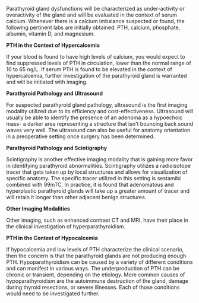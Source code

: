 Parathyroid gland dysfunctions will be characterized as under-activity or overactivity of the gland and will be evaluated in the context of serum calcium. Whenever there is a calcium imbalance suspected or found, the following pertinent labs are initially obtained: PTH, calcium, phosphate, albumin, vitamin D, and magnesium.

**PTH in the Context of Hypercalcemia**

If your blood is found to have high levels of calcium, you would expect to find suppressed levels of PTH in circulation, lower than the normal range of 10 to 65 ng/L. If serum PTH is found to be elevated in the context of hypercalcemia, further investigation of the parathyroid gland is warranted and will be initiated with imaging.

**Parathyroid Pathology and Ultrasound**

For suspected parathyroid gland pathology, ultrasound is the first imaging modality utilized due to its efficiency and cost-effectiveness. Ultrasound will usually be able to identify the presence of an adenoma as a hypoechoic mass- a darker area representing a structure that isn't bouncing back sound waves very well. The ultrasound can also be useful for anatomy orientation in a preoperative setting once surgery has been determined.

**Parathyroid Pathology and Scintigraphy**

Scintigraphy is another effective imaging modality that is gaining more favor in identifying parathyroid abnormalities. Scintigraphy utilizes a radioisotope tracer that gets taken up by local structures and allows for visualization of specific anatomy. The specific tracer utilized in this setting is sestamibi combined with 99mTC. In practice, it is found that adenomatous and hyperplastic parathyroid glands will take up a greater amount of tracer and will retain it longer than other adjacent benign structures.

**Other Imaging Modalities**

Other imaging, such as enhanced contrast CT and MRI, have their place in the clinical investigation of hyperparathyroidism.

**PTH in the Context of Hypocalcemia**

If hypocalcemia and low levels of PTH characterize the clinical scenario, then the concern is that the parathyroid glands are not producing enough PTH. Hypoparathyroidism can be caused by a variety of different conditions and can manifest in various ways. The underproduction of PTH can be chronic or transient, depending on the etiology. More common causes of hypoparathyroidism are the autoimmune destruction of the gland, damage during thyroid resections, or severe illnesses. Each of those conditions would need to be investigated further.